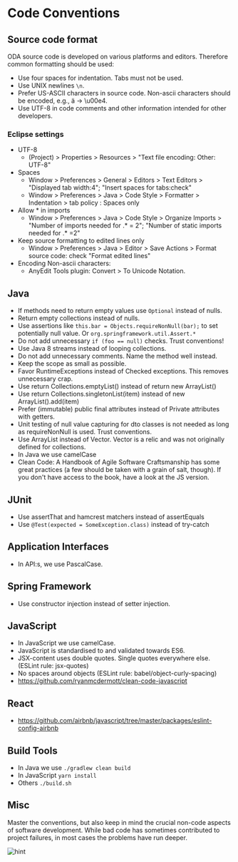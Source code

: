 # Code Conventions
## Source code format
ODA source code is developed on various platforms and editors. Therefore common formatting should be used:
- Use four spaces for indentation. Tabs must not be used.
- Use UNIX newlines `\n`.
- Prefer US-ASCII characters in source code. Non-ascii characters should be encoded, e.g., ä -> \u00e4.
- Use UTF-8 in code comments and other information intended for other developers.

### Eclipse settings
- UTF-8
  * (Project) > Properties > Resources > "Text file encoding: Other: UTF-8"
- Spaces
  * Window > Preferences > General > Editors > Text Editors > "Displayed tab width:4"; "Insert spaces for tabs:check"
  * Window > Preferences > Java > Code Style > Formatter > Indentation > tab policy : Spaces only
- Allow * in imports
  * Window > Preferences > Java > Code Style > Organize Imports > "Number of imports needed for .* = 2"; "Number of static imports needed for .* =2"
- Keep source formatting to edited lines only
  * Window > Preferences > Java > Editor > Save Actions > Format source code: check "Format edited lines"
- Encoding Non-ascii characters:
  * AnyEdit Tools plugin: Convert > To Unicode Notation.

## Java
- If methods need to return empty values use `Optional` instead of nulls.
- Return empty collections instead of nulls.
- Use assertions like `this.bar = Objects.requireNonNull(bar);` to set potentially null value. Or `org.springframework.util.Assert.*`
- Do not add unnecessary `if (foo == null)` checks. Trust conventions!
- Use Java 8 streams instead of looping collections.
- Do not add unnecessary comments. Name the method well instead.
- Keep the scope as small as possible.
- Favor RuntimeExceptions instead of Checked exceptions. This removes unnecessary crap.
- Use return Collections.emptyList() instead of return new ArrayList()
- Use return Collections.singletonList(item) instead of new ArrayList().add(item)
- Prefer (immutable) public final attributes instead of Private attributes with getters.
- Unit testing of null value capturing for dto classes is not needed as long as requireNonNull is used. Trust conventions.
- Use ArrayList instead of Vector. Vector is a relic and was not originally defined for collections.
- In Java we use camelCase
- Clean Code: A Handbook of Agile Software Craftsmanship has some great practices (a few should be taken with a grain of salt, though). If you don't have access to the book, have a look at the JS version.

## JUnit
- Use assertThat and hamcrest matchers instead of assertEquals
- Use `@Test(expected = SomeException.class)` instead of try-catch

## Application Interfaces
- In API:s, we use PascalCase.

## Spring Framework
- Use constructor injection instead of setter injection.

## JavaScript
- In JavaScript we use camelCase.
- JavaScript is standardised to and validated towards ES6.
- JSX-content uses double quotes. Single quotes everywhere else. (ESLint rule: jsx-quotes)
- No spaces around objects (ESLint rule: babel/object-curly-spacing)
- https://github.com/ryanmcdermott/clean-code-javascript

## React
- https://github.com/airbnb/javascript/tree/master/packages/eslint-config-airbnb

## Build Tools
- In Java we use `./gradlew clean build`
- In JavaScript `yarn install`
- Others `./build.sh`

## Misc

Master the conventions, but also keep in mind the crucial non-code aspects of software development. While bad code has sometimes contributed to project failures, in most cases the problems have run deeper.

![hint](https://twitter.com/practicingdev/status/811956403745210368)
